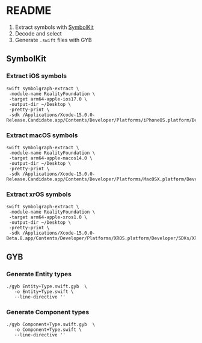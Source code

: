 # README

1. Extract symbols with [SymbolKit](https://github.com/apple/swift-docc-symbolkit)
2. Decode and select
3. Generate `.swift` files with GYB


## SymbolKit

### Extract iOS symbols

```
swift symbolgraph-extract \
 -module-name RealityFoundation \
 -target arm64-apple-ios17.0 \
 -output-dir ~/Desktop \
 -pretty-print \
 -sdk /Applications/Xcode-15.0.0-Release.Candidate.app/Contents/Developer/Platforms/iPhoneOS.platform/Developer/SDKs/iPhoneOS17.0.sdk
```

### Extract macOS symbols

```
swift symbolgraph-extract \
 -module-name RealityFoundation \
 -target arm64-apple-macos14.0 \
 -output-dir ~/Desktop \
 -pretty-print \
 -sdk /Applications/Xcode-15.0.0-Release.Candidate.app/Contents/Developer/Platforms/MacOSX.platform/Developer/SDKs/MacOSX14.0.sdk
```
 
### Extract xrOS symbols

```
swift symbolgraph-extract \
 -module-name RealityFoundation \
 -target arm64-apple-xros1.0 \
 -output-dir ~/Desktop \
 -pretty-print \
 -sdk /Applications/Xcode-15.0.0-Beta.8.app/Contents/Developer/Platforms/XROS.platform/Developer/SDKs/XROS1.0.sdk
```

## GYB

### Generate Entity types

```
./gyb Entity+Type.swift.gyb  \
   -o Entity+Type.swift \
   --line-directive ''
```

### Generate Component types

```
./gyb Component+Type.swift.gyb  \
   -o Component+Type.swift \
   --line-directive ''
```

